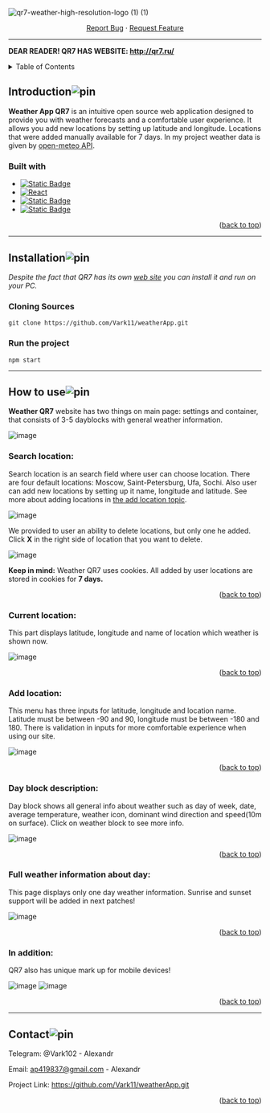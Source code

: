 <a id="readme-top"></a>
![qr7-weather-high-resolution-logo (1) (1)](https://github.com/user-attachments/assets/69617ae5-1d57-4aec-b287-91e8897f423b)
  <p align="center">
    <a href="https://github.com/Vark11/weatherApp/issues/new?labels=bug&template=bug_report.md">Report Bug</a>
    ·
    <a href="https://github.com/Vark11/weatherApp/issues/new?labels=enhancement&template=feature_request.md">Request Feature</a>
  </p>

---

**DEAR READER! QR7 HAS WEBSITE: http://qr7.ru/**
<!-- TABLE OF CONTENTS -->
<details>
  <summary>Table of Contents</summary>
  <ol>
    <li>
      <a href="#introduction">Introduction</a>
      <ul>
        <li><a href="#built-with">Built With</a></li>
      </ul>
    </li>
    <li>
      <a href="#installation">Installation</a>
      <ul>
        <li><a href="#cloning-sources">Cloning Sources</a></li>
        <li><a href="#run-the-project">Run the project</a></li>
      </ul>
    </li>
    <li><a href="#how-to-use">How to use</a>
     <ul>
        <li><a href="#search-location">Search location</a></li>
        <li><a href="#current-location">Current location</a></li>
        <li><a href="#add-location">Add location</a></li>
        <li><a href="#day-block-description">Day block description</a></li>
        <li><a href="#full-weather-information-about-day">Full weather information about day</a></li>
        <li><a href="#in-addition">In addition</a></li>
      </ul>
    </li>
    <li><a href="#contact">Contact</a></li>
  </ol>
</details>

## Introduction![pin](https://github.com/user-attachments/assets/a22a54e1-cf98-4041-a491-c23b176a1e79)<?xml version="1.0" encoding="UTF-8"?>

**Weather App QR7** is an intuitive open source web application designed to provide you with weather forecasts and a comfortable user experience. It allows you add new locations by setting up latitude and longitude. Locations that were added manually available for 7 days. In my project weather data is given by [open-meteo API](https://open-meteo.com/). 


### Built with
  * [![Static Badge](https://img.shields.io/badge/typescript-white?style=for-the-badge&logo=typescript&logoColor=white&logoSize=20&color=%233178C6)](https://www.typescriptlang.org/)
  * [![React](https://img.shields.io/badge/React-20232A?style=for-the-badge&logo=react&logoColor=61DAFB)](https://reactjs.org/)
  * [![Static Badge](https://img.shields.io/badge/sass-%23BF4080?style=for-the-badge&logo=sass&logoColor=white&logoSize=20&color=%23BF4080)](https://sass-lang.com/)
  * [![Static Badge](https://img.shields.io/badge/webpack-white?style=for-the-badge&logo=webpack&logoColor=white&logoSize=20&color=%2375AFCC)](https://webpack.js.org/)

<p align="right">(<a href="#readme-top">back to top</a>)</p>

---

## Installation![pin](https://github.com/user-attachments/assets/a22a54e1-cf98-4041-a491-c23b176a1e79)<?xml version="1.0" encoding="UTF-8"?>

*Despite the fact that QR7 has its own [web site](http://qr7.ru/) you can install it and run on your PC.*
### Cloning Sources
```
git clone https://github.com/Vark11/weatherApp.git
```
### Run the project
```
npm start
```
---

## How to use![pin](https://github.com/user-attachments/assets/a22a54e1-cf98-4041-a491-c23b176a1e79)<?xml version="1.0" encoding="UTF-8"?>
**Weather QR7** website has two things on main page: settings and container, that consists of 3-5 dayblocks with general weather information.

![image](https://github.com/user-attachments/assets/64293b6c-4b4d-42eb-a3f7-42d505544faa)

### Search location:
Search location is an search field where user can choose location. There are four default locations: Moscow, Saint-Petersburg, Ufa, Sochi. Also user can add new locations by setting up it name, longitude and latitude. See more about adding locations in [the add location topic](#add-location).

![image](https://github.com/user-attachments/assets/967f195a-6cad-458f-9ed1-1dd36efa7823)

We provided to user an ability to delete locations, but only one he added. Click **X** in the right side of location that you want to delete.

![image](https://github.com/user-attachments/assets/1a982305-68a3-438b-a20e-0efc1abe885b)

**Keep in mind:** Weather QR7 uses cookies. All added by user locations are stored in cookies for **7 days.**
<p align="right">(<a href="#readme-top">back to top</a>)</p>

### Current location:
This part displays latitude, longitude and name of location which weather is shown now.

![image](https://github.com/user-attachments/assets/4c48bdfb-d7fb-4fd8-8b8d-851f2cfa649b)
<p align="right">(<a href="#readme-top">back to top</a>)</p>

### Add location:
This menu has three inputs for latitude, longitude and location name. Latitude must be between -90 and 90, longitude must be between -180 and 180. There is validation in inputs for more comfortable experience when using our site.

![image](https://github.com/user-attachments/assets/99c28f35-2577-4154-9a65-70c3d20ad375)
<p align="right">(<a href="#readme-top">back to top</a>)</p>

### Day block description:
Day block shows all general info about weather such as day of week, date, average temperature, weather icon, dominant wind direction and speed(10m on surface). Click on weather block to see more info.

![image](https://github.com/user-attachments/assets/2eaaeb2f-9efb-420a-8960-f303ca4731d9)
<p align="right">(<a href="#readme-top">back to top</a>)</p>

### Full weather information about day:
This page displays only one day weather information. Sunrise and sunset support will be added in next patches!

![image](https://github.com/user-attachments/assets/e32b7293-ddfd-42d4-923b-1c70462cf671)
<p align="right">(<a href="#readme-top">back to top</a>)</p>

### In addition:

QR7 also has unique mark up for mobile devices!

![image](https://github.com/user-attachments/assets/0410761e-30c0-44dc-9713-85c4d109583c)
![image](https://github.com/user-attachments/assets/ae20baf6-6526-4e41-aa8e-e38442599d7f)

<p align="right">(<a href="#readme-top">back to top</a>)</p>

---

## Contact![pin](https://github.com/user-attachments/assets/a22a54e1-cf98-4041-a491-c23b176a1e79)<?xml version="1.0" encoding="UTF-8"?>
  
  Telegram: @Vark102 - Alexandr
  
  Email: ap419837@gmail.com - Alexandr

Project Link: https://github.com/Vark11/weatherApp.git

<p align="right">(<a href="#readme-top">back to top</a>)</p>











